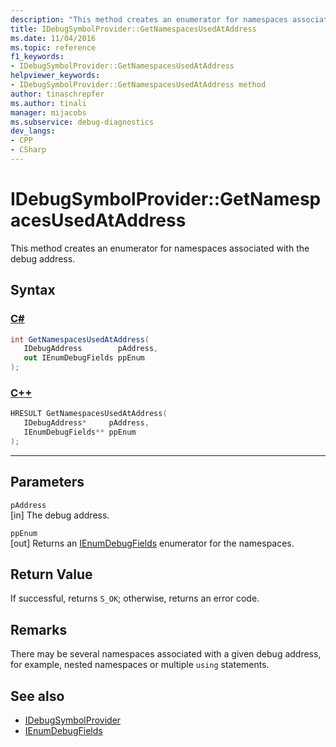 ```yaml
---
description: "This method creates an enumerator for namespaces associated with the debug address."
title: IDebugSymbolProvider::GetNamespacesUsedAtAddress
ms.date: 11/04/2016
ms.topic: reference
f1_keywords:
- IDebugSymbolProvider::GetNamespacesUsedAtAddress
helpviewer_keywords:
- IDebugSymbolProvider::GetNamespacesUsedAtAddress method
author: tinaschrepfer
ms.author: tinali
manager: mijacobs
ms.subservice: debug-diagnostics
dev_langs:
- CPP
- CSharp
---
```

# IDebugSymbolProvider::GetNamespacesUsedAtAddress

This method creates an enumerator for namespaces associated with the debug address.

## Syntax

### [C#](#tab/csharp)
```csharp
int GetNamespacesUsedAtAddress(
   IDebugAddress        pAddress,
   out IEnumDebugFields ppEnum
);
```
### [C++](#tab/cpp)
```cpp
HRESULT GetNamespacesUsedAtAddress( 
   IDebugAddress*     pAddress,
   IEnumDebugFields** ppEnum
);
```
---

## Parameters
`pAddress`\
[in] The debug address.

`ppEnum`\
[out] Returns an [IEnumDebugFields](../../../extensibility/debugger/reference/ienumdebugfields.md) enumerator for the namespaces.

## Return Value
 If successful, returns `S_OK`; otherwise, returns an error code.

## Remarks
 There may be several namespaces associated with a given debug address, for example, nested namespaces or multiple `using` statements.

## See also
- [IDebugSymbolProvider](../../../extensibility/debugger/reference/idebugsymbolprovider.md)
- [IEnumDebugFields](../../../extensibility/debugger/reference/ienumdebugfields.md)
